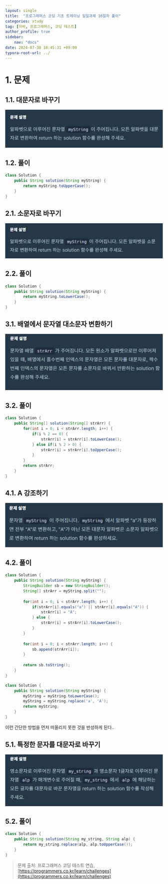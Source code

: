 ```yaml
---
layout: single
title:  "프로그래머스 코딩 기초 트레이닝 일일과제 16일차 풀이"
categories: study
tag: [자바, 프로그래머스, 코딩 테스트]
author_profile: true
sidebar:
    nav: "docs"
date: 2024-07-30 18:45:31 +09:00
typora-root-url: ../
---
```








# 1. 문제



## 1.1. 대문자로 바꾸기

![image-20240730180523762](/images/2024-07-30-practice-programmers-16/image-20240730180523762.png)



## 1.2. 풀이

```java
class Solution {
    public String solution(String myString) {
    	return myString.toUpperCase();
    }
}
```







## 2.1. 소문자로 바꾸기

![image-20240730180712220](/images/2024-07-30-practice-programmers-16/image-20240730180712220.png)



## 2.2. 풀이

```java
class Solution {
    public String solution(String myString) {
    	return myString.toLowerCase();
    }
}
```





## 3.1. 배열에서 문자열 대소문자 변환하기

![image-20240730180851371](/images/2024-07-30-practice-programmers-16/image-20240730180851371.png)



## 3.2. 풀이

```java
class Solution {
    public String[] solution(String[] strArr) {
    	for(int i = 0; i < strArr.length; i++) {
    		if(i % 2 == 0) {
    			strArr[i] = strArr[i].toLowerCase();
    		} else if(i % 2 > 0) {
    			strArr[i] = strArr[i].toUpperCase();
    		}
    	}
    	return strArr;
    }
}
```





## 4.1. A 강조하기

![image-20240730181800034](/images/2024-07-30-practice-programmers-16/image-20240730181800034.png)



## 4.2. 풀이

```java
class Solution {
    public String solution(String myString) {
    	StringBuilder sb = new StringBuilder();
    	String[] strArr = myString.split("");
    	
    	for(int i = 0; i < strArr.length; i++) {
    		if(strArr[i].equals("a") || strArr[i].equals("A")) {
    			strArr[i] = "A";
    		} else {
    			strArr[i] = strArr[i].toLowerCase();
    		}
    	}
    	
    	for(int i = 0; i < strArr.length; i++) {
    		sb.append(strArr[i]);
    	}
    	
    	return sb.toString();
    }
}
```



```java
class Solution {
	public String solution(String myString) {
    	myString = myString.toLowerCase();
    	myString = myString.replace('a', 'A');
    	return myString;
    }
}
```



이런 간단한 방법을 먼저 떠올리지 못한 것을 반성하게 된다..



## 5.1. 특정한 문자를 대문자로 바꾸기

![image-20240730184157085](/images/2024-07-30-practice-programmers-16/image-20240730184157085.png)



## 5.2. 풀이

```java
class Solution {
    public String solution(String my_string, String alp) {
    	return my_string.replace(alp, alp.toUpperCase());
    }
}
```





> 문제 출처: 프로그래머스 코딩 테스트 연습, [https://programmers.co.kr/learn/challenges](https://programmers.co.kr/learn/challenges)

